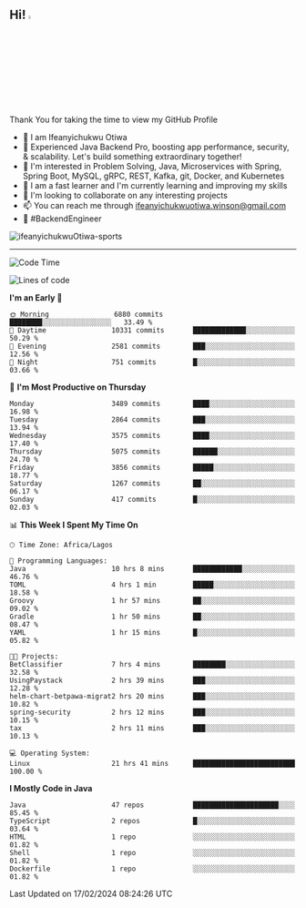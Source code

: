 <!-- BLOG-POST-LIST:START --><!-- BLOG-POST-LIST:END -->

## Hi! <img src="https://media.giphy.com/media/hvRJCLFzcasrR4ia7z/giphy.gif" width="4%"> 

Thank You for taking the time to view my GitHub Profile

- 👋 I am Ifeanyichukwu Otiwa
- 🚀 Experienced Java Backend Pro, boosting app performance, security, & scalability. Let's build something extraordinary together!
- 👀 I'm interested in Problem Solving, Java, Microservices with Spring, Spring Boot, MySQL, gRPC, REST, Kafka, git, Docker, and Kubernetes
- 🌱 I am a fast learner and I'm currently learning and improving my skills
- 💞️ I'm looking to collaborate on any interesting projects
- 📫 You can reach me through ifeanyichukwuotiwa.winson@gmail.com
- 🚀 #BackendEngineer

<p align="left" marginTop="10px"> <img src="https://komarev.com/ghpvc/?username=ifeanyichukwuOtiwa-sports&label=Profile%20views&color=0e75b6&style=for-the-badge" alt="ifeanyichukwuOtiwa-sports" /> </p>

***

<!--START_SECTION:waka-->
![Code Time](http://img.shields.io/badge/Code%20Time-2%2C249%20hrs%2058%20mins-blue)

![Lines of code](https://img.shields.io/badge/From%20Hello%20World%20I%27ve%20Written-5.6%20million%20lines%20of%20code-blue)

**I'm an Early 🐤** 

```text
🌞 Morning                6880 commits        ████████░░░░░░░░░░░░░░░░░   33.49 % 
🌆 Daytime                10331 commits       █████████████░░░░░░░░░░░░   50.29 % 
🌃 Evening                2581 commits        ███░░░░░░░░░░░░░░░░░░░░░░   12.56 % 
🌙 Night                  751 commits         █░░░░░░░░░░░░░░░░░░░░░░░░   03.66 % 
```
📅 **I'm Most Productive on Thursday** 

```text
Monday                   3489 commits        ████░░░░░░░░░░░░░░░░░░░░░   16.98 % 
Tuesday                  2864 commits        ███░░░░░░░░░░░░░░░░░░░░░░   13.94 % 
Wednesday                3575 commits        ████░░░░░░░░░░░░░░░░░░░░░   17.40 % 
Thursday                 5075 commits        ██████░░░░░░░░░░░░░░░░░░░   24.70 % 
Friday                   3856 commits        █████░░░░░░░░░░░░░░░░░░░░   18.77 % 
Saturday                 1267 commits        ██░░░░░░░░░░░░░░░░░░░░░░░   06.17 % 
Sunday                   417 commits         █░░░░░░░░░░░░░░░░░░░░░░░░   02.03 % 
```


📊 **This Week I Spent My Time On** 

```text
🕑︎ Time Zone: Africa/Lagos

💬 Programming Languages: 
Java                     10 hrs 8 mins       ████████████░░░░░░░░░░░░░   46.76 % 
TOML                     4 hrs 1 min         █████░░░░░░░░░░░░░░░░░░░░   18.58 % 
Groovy                   1 hr 57 mins        ██░░░░░░░░░░░░░░░░░░░░░░░   09.02 % 
Gradle                   1 hr 50 mins        ██░░░░░░░░░░░░░░░░░░░░░░░   08.47 % 
YAML                     1 hr 15 mins        █░░░░░░░░░░░░░░░░░░░░░░░░   05.82 % 

🐱‍💻 Projects: 
BetClassifier            7 hrs 4 mins        ████████░░░░░░░░░░░░░░░░░   32.58 % 
UsingPaystack            2 hrs 39 mins       ███░░░░░░░░░░░░░░░░░░░░░░   12.28 % 
helm-chart-betpawa-migrat2 hrs 20 mins       ███░░░░░░░░░░░░░░░░░░░░░░   10.82 % 
spring-security          2 hrs 12 mins       ███░░░░░░░░░░░░░░░░░░░░░░   10.15 % 
tax                      2 hrs 11 mins       ███░░░░░░░░░░░░░░░░░░░░░░   10.13 % 

💻 Operating System: 
Linux                    21 hrs 41 mins      █████████████████████████   100.00 % 
```

**I Mostly Code in Java** 

```text
Java                     47 repos            █████████████████████░░░░   85.45 % 
TypeScript               2 repos             █░░░░░░░░░░░░░░░░░░░░░░░░   03.64 % 
HTML                     1 repo              ░░░░░░░░░░░░░░░░░░░░░░░░░   01.82 % 
Shell                    1 repo              ░░░░░░░░░░░░░░░░░░░░░░░░░   01.82 % 
Dockerfile               1 repo              ░░░░░░░░░░░░░░░░░░░░░░░░░   01.82 % 
```




 Last Updated on 17/02/2024 08:24:26 UTC
<!--END_SECTION:waka-->

<!--
<p align="center">
![trophy](https://github-profile-trophy.vercel.app/?username=ifeanyichukwuOtiwa-sports&theme=onedark) (https://github.com/ryo-ma/github-profile-trophy)
</p>
-->

<!---
ifeanyi-otiwa/ifeanyi-otiwa is a ✨ special ✨ repository because its `README.md` (this file) appears on your GitHub profile.
You can click the Preview link to take a look at your changes.
--->
